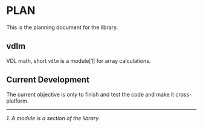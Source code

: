 # PLAN

This is the planning document for the library.

## vdlm

VDL math, short `vdlm` is a module[1] for array calculations.

## Current Development

The current objective is only to finish and test the code and make it cross-platform.

---
_1. A module is a section of the library._


<!---
Copyright (C) 2024 Ellouze Adam <elzadam11@tutamail.com>

This software is provided 'as-is', without any express or implied
warranty.  In no event will the authors be held liable for any damages
arising from the use of this software.

Permission is granted to anyone to use this software for any purpose,
including commercial applications, and to alter it and redistribute it
freely, subject to the following restrictions:
  
1. The origin of this software must not be misrepresented; you must not
   claim that you wrote the original software. If you use this software
   in a product, an acknowledgment in the product documentation would be
   appreciated but is not required. 
2. Altered source versions must be plainly marked as such, and must not be
   misrepresented as being the original software.
3. This notice may not be removed or altered from any source distribution.
-->
